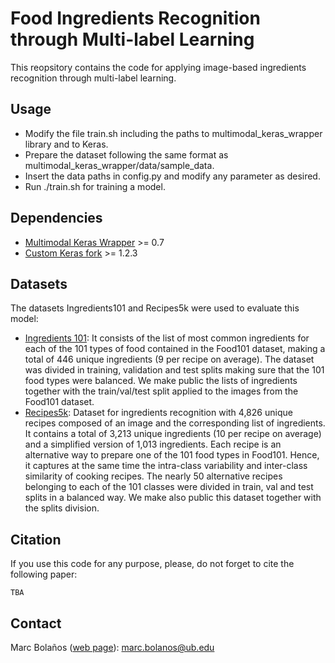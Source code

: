# Food Ingredients Recognition through Multi-label Learning

This reopsitory contains the code for applying image-based ingredients recognition through multi-label learning.

## Usage

* Modify the file train.sh including the paths to multimodal_keras_wrapper library and to Keras.
* Prepare the dataset following the same format as multimodal_keras_wrapper/data/sample_data.
* Insert the data paths in config.py and modify any parameter as desired.
* Run ./train.sh for training a model.

## Dependencies

* [Multimodal Keras Wrapper](https://github.com/MarcBS/multimodal_keras_wrapper/releases/tag/0.7) >= 0.7
* [Custom Keras fork](https://github.com/MarcBS/keras/releases) >= 1.2.3

## Datasets

The datasets Ingredients101 and Recipes5k were used to evaluate this model:
* [Ingredients 101](http://www.ub.edu/cvub/ingredients101/):  It consists of the list of most common ingredients for each of the 101 types of food contained in the Food101 dataset, making a total of 446 unique ingredients (9 per recipe on average). The dataset was divided in training, validation and test splits making sure that the 101 food types were balanced. We make public the lists of ingredients together with the train/val/test split applied to the images from the Food101 dataset.
* [Recipes5k](http://www.ub.edu/cvub/recipes5k/): Dataset for ingredients recognition with 4,826 unique recipes composed of an image and the corresponding list of ingredients. It contains a total of 3,213 unique ingredients (10 per recipe on average) and a simplified version of 1,013 ingredients. Each recipe is an alternative way to prepare one of the 101 food types in Food101. Hence, it captures at the same time the intra-class variability and inter-class similarity of cooking recipes. The nearly 50 alternative recipes belonging to each of the 101 classes were divided in train, val and test splits in a balanced way. We make also public this dataset together with the splits division.

## Citation

If you use this code for any purpose, please, do not forget to cite the following paper:

```
TBA
```

## Contact

Marc Bolaños ([web page](http://www.ub.edu/cvub/marcbolanos/)): marc.bolanos@ub.edu
